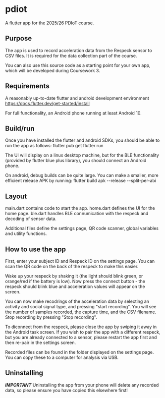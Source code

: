 # pdiot

A flutter app for the 2025/26 PDIoT course.

## Purpose

The app is used to record acceleration data from the Respeck sensor to CSV files. It is required for the data collection part of the course.

You can also use this source code as a starting point for your own app, which will be developed during Coursework 3.

## Requirements
A reasonably up-to-date flutter and android development environment
https://docs.flutter.dev/get-started/install

For full functionality, an Android phone running at least Android 10.

## Build/run

Once you have installed the flutter and android SDKs, you should be able to run the app as follows:
flutter pub get
flutter run

The UI will display on a linux desktop machine, but for the BLE functionality (provided by flutter blue plus library), you should connect an Android phone.

On android, debug builds can be quite large. You can make a smaller, more efficient release APK by running:
flutter build apk --release --split-per-abi

## Layout

main.dart contains code to start the app.
home.dart defines the UI for the home page.
ble.dart handles BLE connumication with the respeck and decoding of sensor data.

Additional files define the settings page, QR code scanner, global variables and utility functions.

## How to use the app

First, enter your subject ID and Respeck ID on the settings page. You can scan the QR code on the back of the respeck to make this easier.

Wake up your respeck by shaking it (the light should blink green, or orange/red if the battery is low).
Now press the connect button - the respeck should blink blue and acceleration values will appear on the screen.

You can now make recodrings of the acceleration data by selecting an activity and social signal type, and pressing "start recording".
You will see the number of samples recorded, the capture time, and the CSV filename.
Stop recording by pressing "Stop recording".

To diconnect from the respeck, please close the app by swiping it away in the Android task screen. If you wish to pair the app with a different respeck, but you are already connected to a sensor, please restart the app first and then re-pair in the settings screen.

Recorded files can be found in the folder displayed on the settings page. You can copy these to a computer for analysis via USB.

## Uninstalling

***IMPORTANT***
Uninstalling the app from your phone will delete any recorded data, so please ensure you have copied this elsewhere first!

